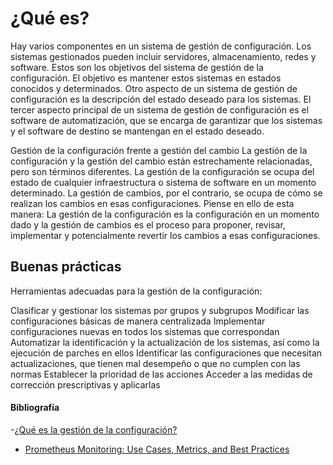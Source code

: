 # ¿Qué es?

Hay varios componentes en un sistema de gestión de configuración. Los sistemas gestionados pueden incluir servidores, almacenamiento, redes y software. Estos son los objetivos del sistema de gestión de la configuración. El objetivo es mantener estos sistemas en estados conocidos y determinados. Otro aspecto de un sistema de gestión de configuración es la descripción del estado deseado para los sistemas. El tercer aspecto principal de un sistema de gestión de configuración es el software de automatización, que se encarga de garantizar que los sistemas y el software de destino se mantengan en el estado deseado.

Gestión de la configuración frente a gestión del cambio
La gestión de la configuración y la gestión del cambio están estrechamente relacionadas, pero son términos diferentes. La gestión de la configuración se ocupa del estado de cualquier infraestructura o sistema de software en un momento determinado. La gestión de cambios, por el contrario, se ocupa de cómo se realizan los cambios en esas configuraciones. Piense en ello de esta manera: La gestión de la configuración es la configuración en un momento dado y la gestión de cambios es el proceso para proponer, revisar, implementar y potencialmente revertir los cambios a esas configuraciones.

## Buenas prácticas

Herramientas adecuadas para la gestión de la configuración:

Clasificar y gestionar los sistemas por grupos y subgrupos 
Modificar las configuraciones básicas de manera centralizada
Implementar configuraciones nuevas en todos los sistemas que correspondan 
Automatizar la identificación y la actualización de los sistemas, así como la ejecución de parches en ellos
Identificar las configuraciones que necesitan actualizaciones, que tienen mal desempeño o que no cumplen con las normas 
Establecer la prioridad de las acciones 
Acceder a las medidas de corrección prescriptivas y aplicarlas

#### Bibliografía

-[¿Qué es la gestión de la configuración?](https://www.redhat.com/es/topics/automation/what-is-configuration-management#ventajas)
- [Prometheus Monitoring: Use Cases, Metrics, and Best Practices](https://www.tigera.io/learn/guides/prometheus-monitoring/)